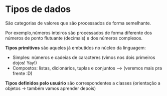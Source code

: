 # Tipos de dados

São categorias de valores que são processados de forma semelhante. 

Por exemplo,números inteiros são processados de forma diferente dos números de ponto flutuante (decimais) e dos números complexos.

**Tipos primitivos** são aqueles já embutidos no núcleo da linguagem:
* Simples: números e cadeias de caracteres (vimos nos dois primeiros dojos! Yay!)
* Compostos: listas, dicionários, tuplas e conjuntos --> (veremos mais pra frente :D)

**Tipos definidos pelo usuário** são correspondentes a classes (orientação a objetos -> também vamos aprender depois)